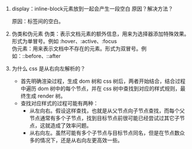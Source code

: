 1. display：inline-block元素放到一起会产生一段空白 原因？解决方法？

    原因：标签间的空白。

2. 伪类和伪元素
    伪类：表示文档元素的额外信息，用来为选择器添加特殊效果。形式为单冒号。例如 :hover、:active、:focus      
    伪元素：用来表示文档中不存在的元素。形式为双冒号。例如：::before、::after
    
3. 为什么 css 是从右向左解析的？

    * 首先明确渲染过程，生成 dom 树和 css 树后，两者开始结合，结合过程中遍历 dom 树中的每个节点，并在 css 树中查找到对应的样式规则，最终生成 render 树。
    * 查找对应样式的过程可能有两种：
      * 从左向右。假设这样查找，也就是从父节点向子节点查找，而每个父节点通常有多个子节点，找到目标节点前很可能已经尝试过其它子节点，这就造成了效率问题。
      * 从右向左。虽然可能有多个子节点与目标节点同名，但是在节点数众多的情况下，还是从右向左更高效一些。
